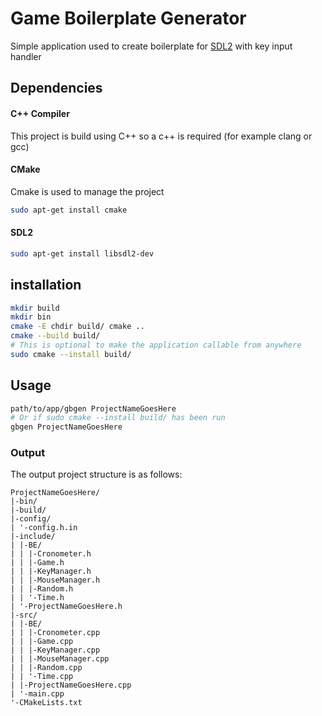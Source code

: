 # Game Boilerplate Generator

Simple application used to create boilerplate for [SDL2](https://www.libsdl.org/download-2.0.php) with key input handler

## Dependencies 
#### C++ Compiler
This project is build using C++ so a c++ is required (for example clang or gcc)


#### CMake
Cmake is used to manage the project
```bash
sudo apt-get install cmake
```

#### SDL2
```bash
sudo apt-get install libsdl2-dev
```

## installation
```bash
mkdir build
mkdir bin
cmake -E chdir build/ cmake ..
cmake --build build/
# This is optional to make the application callable from anywhere
sudo cmake --install build/
```

## Usage
```bash
path/to/app/gbgen ProjectNameGoesHere
# Or if sudo cmake --install build/ has been run
gbgen ProjectNameGoesHere
```

### Output
The output project structure is as follows:
```
ProjectNameGoesHere/
|-bin/
|-build/
|-config/
| '-config.h.in
|-include/
| |-BE/
| | |-Cronometer.h
| | |-Game.h
| | |-KeyManager.h
| | |-MouseManager.h
| | |-Random.h
| | '-Time.h
| '-ProjectNameGoesHere.h
|-src/
| |-BE/
| | |-Cronometer.cpp
| | |-Game.cpp
| | |-KeyManager.cpp
| | |-MouseManager.cpp
| | |-Random.cpp
| | '-Time.cpp
| |-ProjectNameGoesHere.cpp
| '-main.cpp
'-CMakeLists.txt
```
